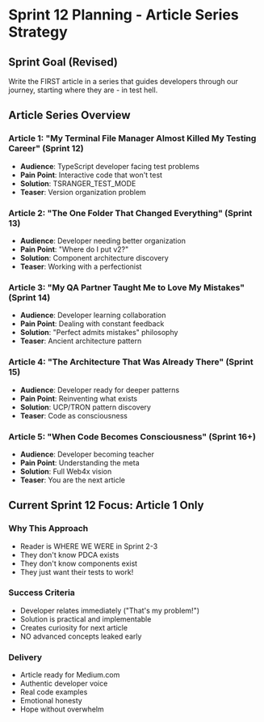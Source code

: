 # Sprint 12 Planning - Article Series Strategy

## Sprint Goal (Revised)
Write the FIRST article in a series that guides developers through our journey, starting where they are - in test hell.

## Article Series Overview

### Article 1: "My Terminal File Manager Almost Killed My Testing Career" (Sprint 12)
- **Audience**: TypeScript developer facing test problems
- **Pain Point**: Interactive code that won't test
- **Solution**: TSRANGER_TEST_MODE
- **Teaser**: Version organization problem

### Article 2: "The One Folder That Changed Everything" (Sprint 13)  
- **Audience**: Developer needing better organization
- **Pain Point**: "Where do I put v2?"
- **Solution**: Component architecture discovery
- **Teaser**: Working with a perfectionist

### Article 3: "My QA Partner Taught Me to Love My Mistakes" (Sprint 14)
- **Audience**: Developer learning collaboration
- **Pain Point**: Dealing with constant feedback
- **Solution**: "Perfect admits mistakes" philosophy
- **Teaser**: Ancient architecture pattern

### Article 4: "The Architecture That Was Already There" (Sprint 15)
- **Audience**: Developer ready for deeper patterns
- **Pain Point**: Reinventing what exists
- **Solution**: UCP/TRON pattern discovery
- **Teaser**: Code as consciousness

### Article 5: "When Code Becomes Consciousness" (Sprint 16+)
- **Audience**: Developer becoming teacher
- **Pain Point**: Understanding the meta
- **Solution**: Full Web4x vision
- **Teaser**: You are the next article

## Current Sprint 12 Focus: Article 1 Only

### Why This Approach
- Reader is WHERE WE WERE in Sprint 2-3
- They don't know PDCA exists
- They don't know components exist  
- They just want their tests to work!

### Success Criteria
- Developer relates immediately ("That's my problem!")
- Solution is practical and implementable
- Creates curiosity for next article
- NO advanced concepts leaked early

### Delivery
- Article ready for Medium.com
- Authentic developer voice
- Real code examples
- Emotional honesty
- Hope without overwhelm